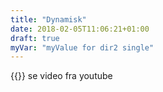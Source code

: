 ```yaml
---
title: "Dynamisk"
date: 2018-02-05T11:06:21+01:00
draft: true
myVar: "myValue for dir2 single"
---
```

{{<youtube AYMtNkYCa40>}}
se video fra youtube
